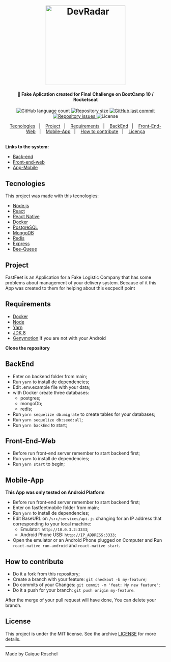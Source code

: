 <h1 align="center">
    <img alt="DevRadar" src="https://raw.githubusercontent.com/Rocketseat/bootcamp-gostack-desafio-02/master/.github/logo.png" width="250px" />
</h1>

<h4 align="center">
  🚀 Fake Aplication created for Final Challenge on BootCamp 10 / Rocketseat
</h4>
<p align="center">
  <img alt="GitHub language count" src="https://img.shields.io/github/languages/count/croschel/fastFeet">

  <img alt="Repository size" src="https://img.shields.io/github/repo-size/helderavila/fastfeet">

  <a href="https://github.com/croschel/fastFeet/commits/master">
    <img alt="GitHub last commit" src="https://img.shields.io/github/last-commit/croschel/fastFeet">
  </a>

  <a href="https://github.com/helderavila/fastfeet/issues">
    <img alt="Repository issues" src="https://img.shields.io/github/issues/croschel/fastFeet">
  </a>

  <img alt="License" src="https://img.shields.io/badge/license-MIT-brightgreen">
</p>

<p align="center">
  <a href="#rocket-tecnologias">Tecnologies</a>&nbsp;&nbsp;&nbsp;|&nbsp;&nbsp;&nbsp;
  <a href="#-projeto">Project</a>&nbsp;&nbsp;&nbsp;|&nbsp;&nbsp;&nbsp;
  <a href="#-layout">Requirements</a>&nbsp;&nbsp;&nbsp;|&nbsp;&nbsp;&nbsp;
  <a href="#-layout">BackEnd</a>&nbsp;&nbsp;&nbsp;|&nbsp;&nbsp;&nbsp;
  <a href="#-layout">Front-End-Web</a>&nbsp;&nbsp;&nbsp;|&nbsp;&nbsp;&nbsp;
  <a href="#-layout">Mobile-App</a>&nbsp;&nbsp;&nbsp;|&nbsp;&nbsp;&nbsp;
  <a href="#-como-contribuir">How to contribute</a>&nbsp;&nbsp;&nbsp;|&nbsp;&nbsp;&nbsp;
  <a href="#memo-licença">Licença</a>
</p>

<br>
<strong>Links to the system:</strong>

- [Back-end](https://github.com/croschel/fastfeet/backend/Readme.md)
- [Front-end-web](https://github.com/croschel/fastfeet/web/Readme.md)
- [App-Mobile](https://github.com/croschel/fastfeet/mobile/Readme.md)

## Tecnologies

This project was made with this tecnologies:

- [Node.js](https://nodejs.org/en/)
- [React](https://reactjs.org/)
- [React Native](https://facebook.github.io/react-native/)
- [Docker](https://www.docker.com/)
- [PostgreSQL](https://www.postgresql.org/)
- [MongoDB](https://www.mongodb.com/)
- [Redis](https://redis.io/)
- [Express](https://github.com/expressjs/express)
- [Bee-Queue](https://github.com/bee-queue/bee-queue)

## Project

FastFeet is an Application for a Fake Logistic Company that has some problems about management of your delivery system. Because of it this App was created to them for helping about this escpecif point

## Requirements
- [Docker](https://www.docker.com/)
- [Node](https://nodejs.org/pt-br/download/)
- [Yarn](https://yarnpkg.com/cli/install)
- [JDK 8](https://www.oracle.com/java/technologies/javase/javase-jdk8-downloads.html)
- [Genymotion](https://www.genymotion.com/fun-zone/) If you are not with your Android

**Clone the repository**

## BackEnd

- Enter on backend folder from main;
- Run `yarn` to install de dependencies;
- Edit .env.example file with your data;
- with Docker create three databases:
  - postgres;
  - mongoDb;
  - redis;
- Run `yarn sequelize db:migrate` to create tables for your databases;
- Run `yarn sequelize db:seed:all`;
- Run `yarn backEnd` to start;

## Front-End-Web

- Before run front-end server remember to start backend first;
- Run `yarn` to install de dependencies;
- Run `yarn start` to begin;

## Mobile-App

**This App was only tested on Android Platform**
- Before run front-end server remember to start backend first;
- Enter on fastfeetmobile folder from main;
- Run `yarn` to install de dependencies;
- Edit BaseURL on `/src/services/api.js` changing for an IP address that corresponding to your local machine:
  - Emulator: `http://10.0.3.2:3333`;
  - Android Phone USB: `http://IP_ADDRESS:3333`;
- Open the emulator or an Android Phone plugged on Computer and Run `react-native run-android` and `react-native start`.

## How to contribute

- Do it a fork from this repository;
- Create a branch with your feature: `git checkout -b my-feature`;
- Do commits of your Changes: `git commit -m 'feat: My new feature'`;
- Do it a push for your branch: `git push origin my-feature`.

After the merge of your pull request will have done, You can delete your branch.

## License

This project is under the MIT license. See the archive [LICENSE](LICENSE.md) for more details.

---

Made by Caique Roschel
